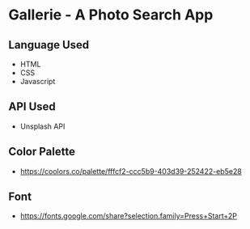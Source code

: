 # Gallerie - A Photo Search App

## Language Used
- HTML
- CSS
- Javascript

## API Used
- Unsplash API 

## Color Palette
- https://coolors.co/palette/fffcf2-ccc5b9-403d39-252422-eb5e28

## Font
- https://fonts.google.com/share?selection.family=Press+Start+2P
